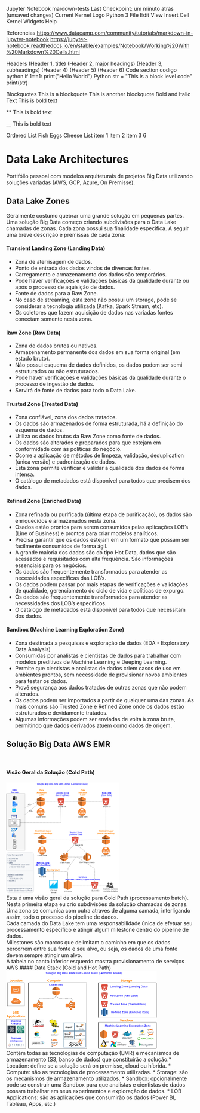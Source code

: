 Jupyter Notebook
mardown-tests
Last Checkpoint: um minuto atrás
(unsaved changes)
Current Kernel Logo
Python 3 
File
Edit
View
Insert
Cell
Kernel
Widgets
Help

Referencias
https://www.datacamp.com/community/tutorials/markdown-in-jupyter-notebook https://jupyter-notebook.readthedocs.io/en/stable/examples/Notebook/Working%20With%20Markdown%20Cells.html

Headers
(Header 1, title)
(Header 2, major headings)
(Header 3, subheadings)
(Header 4)
(Header 5)
(Header 6)
Code section
codigo python
if 1==1:
    print("Hello World")
Python
str = "This is a block level code"
print(str)

Blockquotes
This is a blockquote
This is another blockquote
Bold and Italic Text
This is bold text

** This is bold text

__ This is bold text

Ordered List
Fish
Eggs
Cheese
List
item 1
item 2
item 3
6
# Data Lake Architectures
Portifólio pessoal com modelos arquiteturais de projetos Big Data utilizando soluções variadas (AWS, GCP, Azure, On Premisse).
​
##  Data Lake Zones
Geralmente costumo quebrar uma grande solução em pequenas partes.
Uma solução Big Data começo criando subdivisões para o Data Lake chamadas de zonas. Cada zona possui sua finalidade específica. A seguir uma breve descrição e premissas de cada zona:
​
#### Transient Landing Zone (Landing Data)
* Zona de aterrisagem de dados.
* Ponto de entrada dos dados vindos de diversas fontes.
* Carregamento e armazenamento dos dados são temporários.
* Pode haver verificações e validações básicas da qualidade durante ou após o processo de aquisição de dados.
* Fonte de dados para a Raw Zone.
* No caso de streaming, esta zone não possui um storage, pode se considerar a tecnologia utilizada (Kafka, Spark Stream, etc).
* Os coletores que fazem aquisição de dados nas variadas fontes conectam somente nesta zona.
​
#### Raw Zone (Raw Data)
* Zona de dados brutos ou nativos.
* Armazenamento permanente dos dados em sua forma original (em estado bruto).
* Não possui esquema de dados definidos, os dados podem ser semi estruturados ou não estruturados.
* Pode haver verificações e validações básicas da qualidade durante o processo de ingestão de dados.
* Servirá de fonte de dados para todo o Data Lake.
​
#### Trusted Zone (Treated Data)
* Zona confiável, zona dos dados tratados.
* Os dados são armazenados de forma estruturada, há a definição do esquema de dados.
* Utiliza os dados brutos da Raw Zone como fonte de dados.
* Os dados são alterados e preparados para que estejam em conformidade com as políticas do negócio.
* Ocorre a aplicação de métodos de limpeza, validação, deduplication (única versão) e padronização de dados.
* Esta zona permite verificar e validar a qualidade dos dados de forma intensa.
* O catálogo de metadados está disponível para todos que precisem dos dados.
​
#### Refined Zone (Enriched Data)
* Zona refinada ou purificada (última etapa de purificação), os dados são enriquecidos e armazenados nesta zona.
* Osados estão prontos para serem consumidos pelas aplicações LOB’s (Line of Business) e prontos para criar modelos analíticos.
* Precisa garantir que os dados estejam em um formato que possam ser facilmente consumidos de forma ágil.
* A grande maioria dos dados são do tipo Hot Data, dados que são acessados e requisitados com alta frequência. São informações essenciais para os negócios.
* Os dados são frequentemente transformados para atender as necessidades específicas das LOB’s.
* Os dados podem passar por mais etapas de verificações e validações de qualidade, gerenciamento do ciclo de vida e políticas de expurgo.
* Os dados são frequentemente transformados para atender as necessidades dos LOB’s específicos.
* O catálogo de metadados está disponível para todos que necessitam dos dados.
​
#### Sandbox (Machine Learning Exploration Zone)
* Zona destinada a pesquisas e exploração de dados (EDA - Exploratory Data Analysis)
* Consumidas por analistas e cientistas de dados para trabalhar com modelos preditivos de Machine Learning e Deeping Learning.
* Permite que cientistas e analistas de dados criem casos de uso em ambientes prontos, sem necessidade de provisionar novos ambientes para testar os dados.
* Provê segurança aos dados tratados de outras zonas que não podem alterados.
* Os dados podem ser importados a partir de qualquer uma das zonas. As mais comuns são Trusted Zone e Refined Zone onde os dados estão estruturados e devidamente tratados.
* Algumas informações podem ser enviadas de volta à zona bruta, permitindo que dados derivados atuem como dados de origem.
​
## Solução Big Data AWS EMR
​
#### Visão Geral da Solução (Cold Path)
<img src="https://raw.githubusercontent.com/leonardo-jas/data-lake-architectures/master/data-lake-architecture-emr-zones.png" width ="60%" height=60%>
<br>
Esta é uma visão geral da solução para Cold Path (processamento batch). Nesta primeira etapa eu crio subdivisões da solução chamadas de zonas.
<br>
Uma zona se comunica com outra atraves de alguma camada, interligando assim, todo o processo do pipeline de dados.
<br>
Cada camada do Data Lake tem uma responsabilidade única de efetuar seu processamento específico e atingir algum milestone dentro do pipeline de dados.
<br>
Milestones são marcos que delimitam o caminho em que os dados percorrem entre sua fonte e seu alvo, ou seja, os dados de uma fonte devem sempre atingir um alvo.
<br>
A tabela no canto inferior esquerdo mostra provisionamento de serviços AWS.
​
#### Data Stack (Cold and Hot Path)
<img src="https://raw.githubusercontent.com/leonardo-jas/data-lake-architectures/master/data-lake-architecture-emr-stack.png" width ="80%" height=80%>
<br>
Contém todas as tecnologias de computação (EMR) e mecanismos de armazenamento (S3, banco de dados) que constituirão a solução.
​
* Location: define se a solução será on premisse, cloud ou híbrida.
* Compute: são as tecnologias de processamento utilizadas.
* Storage: são os mecanismos de armazenamento utilizados.
* Sandbox: opcionalmente pode se construir uma Sandbox para que analistas e cientistas de dados possam trabalhar em seus experimentos e exploração de dados.
* LOB Applications: são as aplicações que consumirão os dados (Power BI, Tableau, Apps, etc.)
